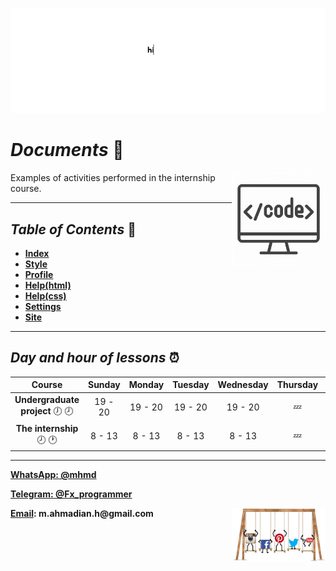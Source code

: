 ![banner](https://github.com/m-ahmadian-h/PNU_3991_AR/blob/main/gif/banner.gif)

# _Documents_ :wave:
<img src="https://github.com/m-ahmadian-h/PNU_3991_AR/blob/main/img/banner.png" align="right"  width="150" />
Examples of activities performed in the internship course.

***

## _Table of Contents_ :mag_right:
* __[Index](https://github.com/m-ahmadian-h/PNU_3991_AR/blob/main/Courses/The%20internship/Documents/index.html)__
* __[Style](https://github.com/m-ahmadian-h/PNU_3991_AR/blob/main/Courses/The%20internship/Documents/style.css)__
* __[Profile](https://github.com/m-ahmadian-h/PNU_3991_AR/blob/main/Courses/The%20internship/Documents/profile.html)__
* __[Help(html)](https://github.com/m-ahmadian-h/PNU_3991_AR/blob/main/Courses/The%20internship/Documents/help.html)__
* __[Help(css)](https://github.com/m-ahmadian-h/PNU_3991_AR/blob/main/Courses/The%20internship/Documents/help.css)__
* __[Settings](https://github.com/m-ahmadian-h/PNU_3991_AR/blob/main/Courses/The%20internship/Documents/settings.html)__
* __[Site](https://github.com/m-ahmadian-h/PNU_3991_AR/blob/main/Courses/The%20internship/Documents/site.zip)__

***

## _Day and hour of lessons_ :alarm_clock:

|Course                                       |Sunday |Monday |Tuesday|Wednesday|Thursday|Friday|Saturday|
|:-------------------------------------------:|:-----:|:-----:|:-----:|:-------:|:------:|:----:|:------:|
|__Undergraduate project__   :clock7: :clock8:|19 - 20|19 - 20|19 - 20|19 - 20  |:zzz:   |:zzz: |19 - 20 |
|__The internship__   :clock8: :clock1:       |8 - 13 |8 - 13 |8 - 13 |8 - 13   |:zzz:   |:zzz: |8 - 13  |

***
__[WhatsApp: @mhmd](https://wa.me/+989215166403)__ 

__[Telegram: @Fx_programmer](https://telegram.me/Fx_programmer)__

__[Email](mailto:m.ahmadian.h@gmail.com): m.ahmadian.h@gmail.com__
<img src="https://github.com/m-ahmadian-h/PNU_3991_AR/blob/main/gif/04.gif" align="right" width="150" />

